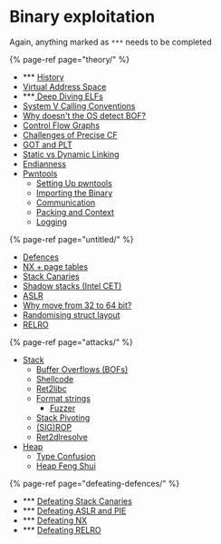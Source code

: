 # Binary exploitation

Again, anything marked as `***` needs to be completed

{% page-ref page="theory/" %}

* \*\*\* [History](theory/history.md)
* [Virtual Address Space](theory/virtual-address-space.md)
* \*\*\*[ Deep Diving ELFs](theory/deep-diving-elfs.md)
* [System V Calling Conventions](theory/system-v-calling-conventions.md)
* [Why doesn't the OS detect BOF?](theory/side-note-os-doesnt-detect-bof.md)
* [Control Flow Graphs](theory/control-flow-graphs.md)
* [Challenges of Precise CF](theory/challenges-of-precise-cfg.md)
* [GOT and PLT](theory/got-and-plt.md)
* [Static vs Dynamic Linking](theory/static-vs-dynamic-linking.md)
* [Endianness](theory/endianness.md)
* [Pwntools](theory/pwntools/)
  * [Setting Up pwntools](theory/pwntools/setting-up-pwntools.md)
  * [Importing the Binary](theory/pwntools/importing-the-binary.md)
  * [Communication](theory/pwntools/communication.md)
  * [Packing and Context](theory/pwntools/packing.md)
  * [Logging](theory/pwntools/logging.md)

{% page-ref page="untitled/" %}

* [Defences](untitled/)
* [NX + page tables](untitled/nx.md)
* [Stack Canaries](untitled/stack-canaries.md)
* [Shadow stacks \(Intel CET\)](untitled/defence-shadow-stacks-intel-cet.md)
* [ASLR](untitled/aslr.md)
* [Why move from 32 to 64 bit?](untitled/why-move-from-32-to-64-bit.md)
* [Randomising struct layout](untitled/defence-randomising-struct-layout.md)
* [RELRO](untitled/relro.md)

{% page-ref page="attacks/" %}

* [Stack](attacks/stack/)
  * [Buffer Overflows \(BOFs\)](attacks/stack/buffer-overflows-bofs.md)
  * [Shellcode](attacks/stack/shellcode.md)
  * [Ret2libc](attacks/stack/ret2libc.md)
  * [Format strings](attacks/stack/format-strings/)
    * [Fuzzer](attacks/stack/format-strings/fuzzer.md)
  * [Stack Pivoting](attacks/stack/stack-pivotting.md)
  * [\(SIG\)ROP](attacks/stack/sigrop.md)
  * [Ret2dlresolve](attacks/stack/ret2csu.md)
* [Heap](attacks/heap/) 
  * [Type Confusion](attacks/heap/type-confusion.md)
  * [Heap Feng Shui](attacks/heap/heap-feng-shui.md)

{% page-ref page="defeating-defences/" %}

* \*\*\* [Defeating Stack Canaries](defeating-defences/defeating-stack-canaries.md)
* \*\*\* [Defeating ASLR and PIE](defeating-defences/defeating-aslr-and-pie.md)
* \*\*\* [Defeating NX](defeating-defences/defeating-nx.md)
* \*\*\* [Defeating RELRO](defeating-defences/defeating-relro.md)


